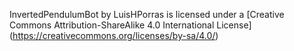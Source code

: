 

InvertedPendulumBot by LuisHPorras is licensed under a [Creative Commons Attribution-ShareAlike 4.0 International License] (https://creativecommons.org/licenses/by-sa/4.0/)


